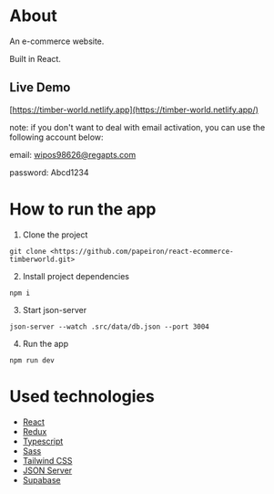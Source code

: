 # About

An e-commerce website.

Built in React.

## Live Demo

[https://timber-world.netlify.app](https://timber-world.netlify.app/)

note:
if you don't want to deal with email activation, you can use the following account below:

email: [wipos98626@regapts.com](mailto:wipos98626@regapts.com)

password: Abcd1234

# How to run the app

1. Clone the project

```
git clone <https://github.com/papeiron/react-ecommerce-timberworld.git>
```

2. Install project dependencies

```
npm i
```

3. Start json-server

```
json-server --watch .src/data/db.json --port 3004
```

4. Run the app

```
npm run dev
```

# Used technologies

- [React](https://reactjs.org/)
- [Redux](https://redux.js.org/)
- [Typescript](https://www.typescriptlang.org/)
- [Sass](https://sass-lang.com/)
- [Tailwind CSS](https://tailwindcss.com/)
- [JSON Server](https://github.com/typicode/json-server)
- [Supabase](https://supabase.com/)

